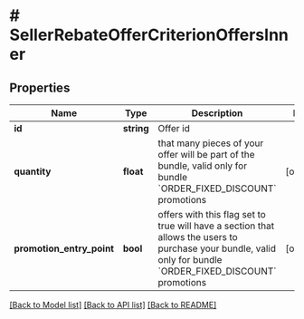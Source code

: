 # # SellerRebateOfferCriterionOffersInner

## Properties

Name | Type | Description | Notes
------------ | ------------- | ------------- | -------------
**id** | **string** | Offer id |
**quantity** | **float** | that many pieces of your offer will be part of the bundle, valid only for bundle &#x60;ORDER_FIXED_DISCOUNT&#x60; promotions | [optional]
**promotion_entry_point** | **bool** | offers with this flag set to true will have a section that allows the users to purchase your bundle, valid only for bundle &#x60;ORDER_FIXED_DISCOUNT&#x60; promotions | [optional]

[[Back to Model list]](../../README.md#models) [[Back to API list]](../../README.md#endpoints) [[Back to README]](../../README.md)
